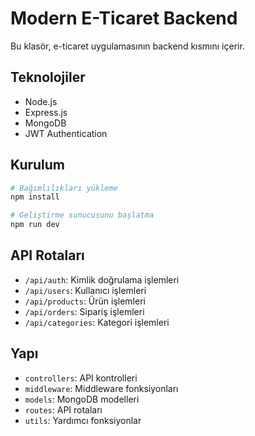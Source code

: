 # Modern E-Ticaret Backend

Bu klasör, e-ticaret uygulamasının backend kısmını içerir.

## Teknolojiler

- Node.js
- Express.js
- MongoDB
- JWT Authentication

## Kurulum

```bash
# Bağımlılıkları yükleme
npm install

# Geliştirme sunucusunu başlatma
npm run dev
```

## API Rotaları

- `/api/auth`: Kimlik doğrulama işlemleri
- `/api/users`: Kullanıcı işlemleri
- `/api/products`: Ürün işlemleri
- `/api/orders`: Sipariş işlemleri
- `/api/categories`: Kategori işlemleri

## Yapı

- `controllers`: API kontrolleri
- `middleware`: Middleware fonksiyonları
- `models`: MongoDB modelleri
- `routes`: API rotaları
- `utils`: Yardımcı fonksiyonlar